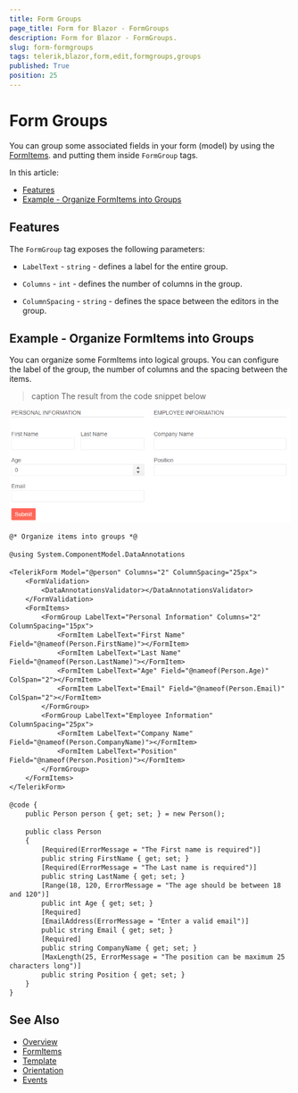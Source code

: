 ```yaml
---
title: Form Groups
page_title: Form for Blazor - FormGroups
description: Form for Blazor - FormGroups.
slug: form-formgroups
tags: telerik,blazor,form,edit,formgroups,groups
published: True
position: 25
---
```


# Form Groups

You can group some associated fields in your form (model) by using the [FormItems](slug:form-formitems). and putting them inside `FormGroup` tags.

In this article:

* [Features](#features)
* [Example - Organize FormItems into Groups](#example-organize-formitems-into-groups)

## Features

The `FormGroup` tag exposes the following parameters:

* `LabelText` - `string` - defines a label for the entire group. 

* `Columns` - `int` - defines the number of columns in the group.

* `ColumnSpacing` - `string` - defines the space between the editors in the group. 

## Example - Organize FormItems into Groups

You can organize some FormItems into logical groups. You can configure the label of the group, the number of columns and the spacing between the items.

>caption The result from the code snippet below

![FormItem example](images/formgroups-example.png)

````RAZOR
@* Organize items into groups *@

@using System.ComponentModel.DataAnnotations

<TelerikForm Model="@person" Columns="2" ColumnSpacing="25px">
    <FormValidation>
        <DataAnnotationsValidator></DataAnnotationsValidator>
    </FormValidation>
    <FormItems>
        <FormGroup LabelText="Personal Information" Columns="2" ColumnSpacing="15px">
            <FormItem LabelText="First Name" Field="@nameof(Person.FirstName)"></FormItem>
            <FormItem LabelText="Last Name" Field="@nameof(Person.LastName)"></FormItem>
            <FormItem LabelText="Age" Field="@nameof(Person.Age)" ColSpan="2"></FormItem>
            <FormItem LabelText="Email" Field="@nameof(Person.Email)" ColSpan="2"></FormItem>
        </FormGroup>
        <FormGroup LabelText="Employee Information" ColumnSpacing="25px">
            <FormItem LabelText="Company Name" Field="@nameof(Person.CompanyName)"></FormItem>
            <FormItem LabelText="Position" Field="@nameof(Person.Position)"></FormItem>
        </FormGroup>
    </FormItems>
</TelerikForm>

@code {
    public Person person { get; set; } = new Person();

    public class Person
    {
        [Required(ErrorMessage = "The First name is required")]
        public string FirstName { get; set; }
        [Required(ErrorMessage = "The Last name is required")]
        public string LastName { get; set; }
        [Range(18, 120, ErrorMessage = "The age should be between 18 and 120")]
        public int Age { get; set; }
        [Required]
        [EmailAddress(ErrorMessage = "Enter a valid email")]
        public string Email { get; set; }
        [Required]
        public string CompanyName { get; set; }
        [MaxLength(25, ErrorMessage = "The position can be maximum 25 characters long")]
        public string Position { get; set; }
    }
}
````

## See Also

  * [Overview](slug:form-overview)
  * [FormItems](slug:form-formitems)
  * [Template](slug:form-formitems-template)
  * [Orientation](slug:form-orientation)
  * [Events](slug:form-events)
   
   
